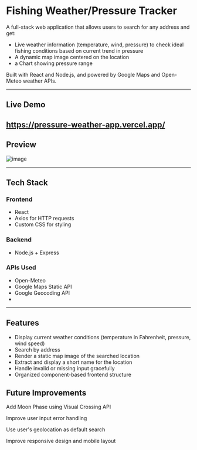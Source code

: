 # Fishing Weather/Pressure Tracker

A full-stack web application that allows users to search for any address and get:
- Live weather information (temperature, wind, pressure) to check ideal fishing conditions based on current trend in pressure
- A dynamic map image centered on the location
- a Chart showing pressure range

Built with React and Node.js, and powered by Google Maps and Open-Meteo weather APIs.

---
## Live Demo

https://pressure-weather-app.vercel.app/
---

## Preview

![image](https://github.com/user-attachments/assets/4bd739dd-0a86-4454-bd1c-5b9af1afa9a1)



---

## Tech Stack

### Frontend
- React
- Axios for HTTP requests
- Custom CSS for styling

### Backend
- Node.js + Express

### APIs Used
- Open-Meteo
- Google Maps Static API
- Google Geocoding API
- 

---

## Features

- Display current weather conditions (temperature in Fahrenheit, pressure, wind speed)
- Search by address
- Render a static map image of the searched location
- Extract and display a short name for the location
- Handle invalid or missing input gracefully
- Organized component-based frontend structure

## Future Improvements
Add Moon Phase using Visual Crossing API

Improve user input error handling

Use user's geolocation as default search

Improve responsive design and mobile layout



